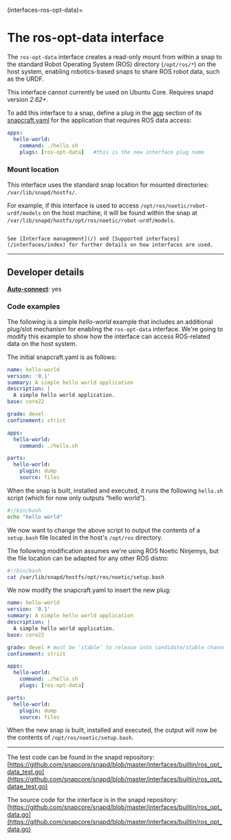 (interfaces-ros-opt-data)=
# The ros-opt-data interface

The `ros-opt-data` interface creates a read-only mount from within a snap to the standard Robot Operating System (ROS) directory (`/opt/ros/*`) on the host system, enabling robotics-based snaps to share ROS robot data, such as the URDF.

This interface cannot currently be used on Ubuntu Core. Requires snapd version *2.62+*.

To add this interface to a snap, define a plug in the [app](/) section of its [snapcraft.yaml](/) for the application that requires ROS data access:

```yaml
apps:
  hello-world:
    command: ./hello.sh
    plugs: [ros-opt-data]   #this is the new interface plug name
```

### Mount location

This interface uses the standard snap location for mounted directories:
`/var/lib/snapd/hostfs/`.

For example, if this interface is used to access `/opt/ros/noetic/robot-urdf/models` on the host machine, it will be found within the snap at `/var/lib/snapd/hostfs/opt/ros/noetic/robot-urdf/models`.

```{tip}

See [Interface management](/) and [Supported interfaces](/interfaces/index) for further details on how interfaces are used.
```

---

## Developer details

**[Auto-connect](/t/interface-management/6154#heading--auto-connections)**: yes</br>

### Code examples

The following is a simple _hello-world_ example that includes an additional plug/slot mechanism for enabling the `ros-opt-data` interface. We're going to modify this example to show how the interface can access ROS-related data on the host system.

 The initial snapcraft.yaml is as follows:

```yaml
name: hello-world
version: '0.1'
summary: A simple hello world application
description: |
  A simple hello world application.
base: core22

grade: devel
confinement: strict

apps:
  hello-world:
    command: ./hello.sh

parts:
  hello-world:
    plugin: dump
    source: files
```

When the snap is built, installed and executed, it runs the following `hello.sh` script (which for now only outputs  “hello world”).

```sh
#!/bin/bash
echo "hello world"
```

We now want to change the above script to output the contents of a `setup.bash` file located in the host's `/opt/ros` directory.

The following modification assumes we're using ROS Noetic Ninjemys, but the file location can be adapted for any other ROS distro:

```sh
#!/bin/bash
cat /var/lib/snapd/hostfs/opt/ros/noetic/setup.bash
```

We now modify the snapcraft.yaml to insert the new plug:

```yaml
name: hello-world
version: '0.1'
summary: A simple hello world application
description: |
  A simple hello world application.
base: core22

grade: devel # must be 'stable' to release into candidate/stable channels
confinement: strict

apps:
  hello-world:
    command: ./hello.sh
    plugs: [ros-opt-data]

parts:
  hello-world:
    plugin: dump
    source: files
```

When the new snap is built, installed and executed, the output will now be the contents of `/opt/ros/noetic/setup.bash`.

---

The test code can be found in the snapd repository: [https://github.com/snapcore/snapd/blob/master/interfaces/builtin/ros_opt_data_test.go](https://github.com/snapcore/snapd/blob/master/interfaces/builtin/ros_opt_datae_test.go)

The source code for the interface is in the snapd repository:
[https://github.com/snapcore/snapd/blob/master/interfaces/builtin/ros_opt_data.go](https://github.com/snapcore/snapd/blob/master/interfaces/builtin/ros_opt_data.go)

